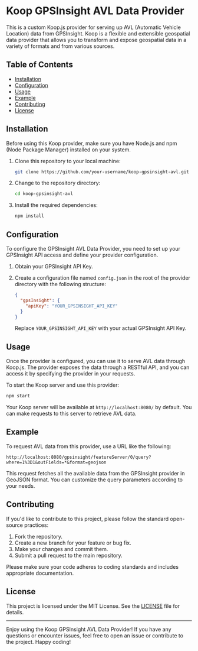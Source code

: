 # Koop GPSInsight AVL Data Provider

This is a custom Koop.js provider for serving up AVL (Automatic Vehicle Location) data from GPSInsight. Koop is a flexible and extensible geospatial data provider that allows you to transform and expose geospatial data in a variety of formats and from various sources.

## Table of Contents

- [Installation](#installation)
- [Configuration](#configuration)
- [Usage](#usage)
- [Example](#example)
- [Contributing](#contributing)
- [License](#license)

## Installation

Before using this Koop provider, make sure you have Node.js and npm (Node Package Manager) installed on your system.

1. Clone this repository to your local machine:

   ```bash
   git clone https://github.com/your-username/koop-gpsinsight-avl.git
   ```

2. Change to the repository directory:

   ```bash
   cd koop-gpsinsight-avl
   ```

3. Install the required dependencies:

   ```bash
   npm install
   ```

## Configuration

To configure the GPSInsight AVL Data Provider, you need to set up your GPSInsight API access and define your provider configuration. 

1. Obtain your GPSInsight API Key.
2. Create a configuration file named `config.json` in the root of the provider directory with the following structure:

   ```json
   {
     "gpsInsight": {
       "apiKey": "YOUR_GPSINSIGHT_API_KEY"
     }
   }
   ```

   Replace `YOUR_GPSINSIGHT_API_KEY` with your actual GPSInsight API Key.

## Usage

Once the provider is configured, you can use it to serve AVL data through Koop.js. The provider exposes the data through a RESTful API, and you can access it by specifying the provider in your requests.

To start the Koop server and use this provider:

```bash
npm start
```

Your Koop server will be available at `http://localhost:8080/` by default. You can make requests to this server to retrieve AVL data.

## Example

To request AVL data from this provider, use a URL like the following:

```
http://localhost:8080/gpsinsight/featureServer/0/query?where=1%3D1&outFields=*&format=geojson
```

This request fetches all the available data from the GPSInsight provider in GeoJSON format. You can customize the query parameters according to your needs.

## Contributing

If you'd like to contribute to this project, please follow the standard open-source practices:

1. Fork the repository.
2. Create a new branch for your feature or bug fix.
3. Make your changes and commit them.
4. Submit a pull request to the main repository.

Please make sure your code adheres to coding standards and includes appropriate documentation.

## License

This project is licensed under the MIT License. See the [LICENSE](LICENSE) file for details.

---

Enjoy using the Koop GPSInsight AVL Data Provider! If you have any questions or encounter issues, feel free to open an issue or contribute to the project. Happy coding!
